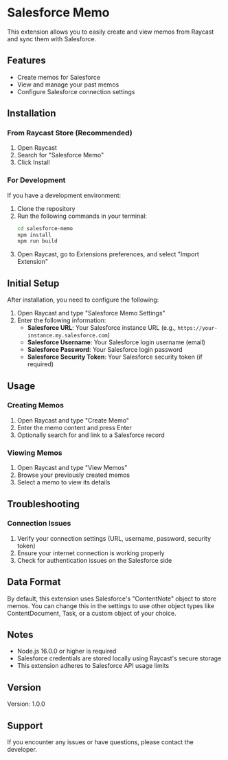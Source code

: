 # Salesforce Memo

This extension allows you to easily create and view memos from Raycast and sync them with Salesforce.

## Features

- Create memos for Salesforce
- View and manage your past memos
- Configure Salesforce connection settings

## Installation

### From Raycast Store (Recommended)

1. Open Raycast
2. Search for "Salesforce Memo"
3. Click Install

### For Development

If you have a development environment:

1. Clone the repository
2. Run the following commands in your terminal:
   ```bash
   cd salesforce-memo
   npm install
   npm run build
   ```
3. Open Raycast, go to Extensions preferences, and select "Import Extension"

## Initial Setup

After installation, you need to configure the following:

1. Open Raycast and type "Salesforce Memo Settings"
2. Enter the following information:
   - **Salesforce URL**: Your Salesforce instance URL (e.g., `https://your-instance.my.salesforce.com`)
   - **Salesforce Username**: Your Salesforce login username (email)
   - **Salesforce Password**: Your Salesforce login password
   - **Salesforce Security Token**: Your Salesforce security token (if required)

## Usage

### Creating Memos

1. Open Raycast and type "Create Memo"
2. Enter the memo content and press Enter
3. Optionally search for and link to a Salesforce record

### Viewing Memos

1. Open Raycast and type "View Memos"
2. Browse your previously created memos
3. Select a memo to view its details

## Troubleshooting

### Connection Issues

1. Verify your connection settings (URL, username, password, security token)
2. Ensure your internet connection is working properly
3. Check for authentication issues on the Salesforce side

## Data Format

By default, this extension uses Salesforce's "ContentNote" object to store memos. You can change this in the settings to use other object types like ContentDocument, Task, or a custom object of your choice.

## Notes

- Node.js 16.0.0 or higher is required
- Salesforce credentials are stored locally using Raycast's secure storage
- This extension adheres to Salesforce API usage limits

## Version

Version: 1.0.0

## Support

If you encounter any issues or have questions, please contact the developer.